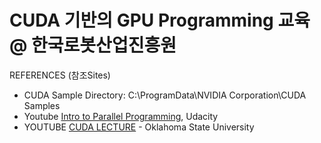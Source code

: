 # CUDA 기반의 GPU Programming 교육 @ 한국로봇산업진흥원



REFERENCES (참조Sites)
  - CUDA Sample Directory: C:\ProgramData\NVIDIA Corporation\CUDA Samples
  - Youtube [Intro to Parallel Programming](https://www.youtube.com/watch?v=F620ommtjqk&list=PLAwxTw4SYaPnFKojVQrmyOGFCqHTxfdv2), Udacity
  - YOUTUBE [CUDA LECTURE](https://www.youtube.com/watch?v=sxhvmTveO2A) - Oklahoma State University

